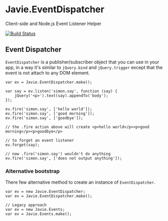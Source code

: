 Javie.EventDispatcher
======

Client-side and Node.js Event Listener Helper

[![Build Status](https://secure.travis-ci.org/javie/events.png?branch=master)](http://travis-ci.org/javie/events)

## Event Dispatcher

`EventDispatcher` is a publisher/subscriber object that you can use in your app, in a way it's similar to `jQuery.bind` and `jQuery.trigger` except that the event is not attach to any DOM element.

	var ev = Javie.EventDispatcher.make();
	
	var say = ev.listen('simon.say', function (say) {
		jQuery('<p>').text(say).appendTo('body');
	});
	
	ev.fire('simon.say', ['hello world']);
	ev.fire('simon.say', ['good morning']);
	ev.fire('simon.say', ['goodbye']);
	
	// the .fire action above will create <p>hello world</p><p>good morning</p><p>goodbye</p>
	
	// to forget an event listener
	ev.forget(say);
	
	// now .fire('simon.say') wouldn't do anything
	ev.fire('simon.say', ['does not output anything']);
	

### Alternative bootstrap

There few alternative method to create an instance of `EventDispatcher`.

	var ev = new Javie.EventDispatcher;
	var ev = Javie.EventDispatcher.make();
	
	// Legacy approach
	var ev = new Javie.Events;
	var ev = Javie.Events.make();

